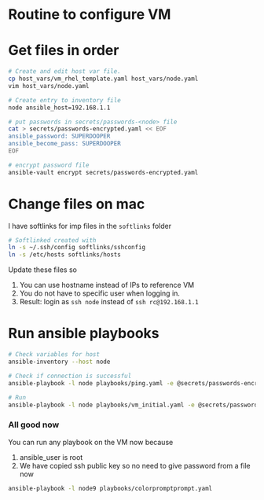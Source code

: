 # Routine to configure VM

# Get files in order
```sh
# Create and edit host var file.
cp host_vars/vm_rhel_template.yaml host_vars/node.yaml  
vim host_vars/node.yaml  

# Create entry to inventory file
node ansible_host=192.168.1.1

# put passwords in secrets/passwords-<node> file
cat > secrets/passwords-encrypted.yaml << EOF
ansible_password: SUPERDOOPER
ansible_become_pass: SUPERDOOPER
EOF

# encrypt password file
ansible-vault encrypt secrets/passwords-encrypted.yaml
```
# Change files on mac
I have softlinks for imp files in the `softlinks` folder
```sh
# Softlinked created with
ln -s ~/.ssh/config softlinks/sshconfig 
ln -s /etc/hosts softlinks/hosts 
```
Update these files so
1. You can use hostname instead of IPs to reference VM
2. You do not have to specific user when logging in. 
3. Result: login as `ssh node` instead of `ssh rc@192.168.1.1`

# Run ansible playbooks
```sh
# Check variables for host
ansible-inventory --host node  

# Check if connection is successful
ansible-playbook -l node playbooks/ping.yaml -e @secrets/passwords-encrypted.yaml --ask-vault-pass

# Run
ansible-playbook -l node playbooks/vm_initial.yaml -e @secrets/passwords-encrypted.yaml --ask-vault-pass
```
### All good now
You can run any playbook on the VM now because
1. ansible_user is root
2. We have copied ssh public key so no need to give password from a file now
```sh
ansible-playbook -l node9 playbooks/colorpromptprompt.yaml
```